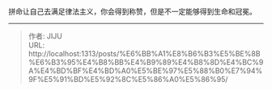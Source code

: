 # 

拼命让自己去满足律法主义，你会得到称赞，但是不一定能够得到生命和冠冕。

---

> 作者: JIJU  
> URL: http://localhost:1313/posts/%E6%BB%A1%E8%B6%B3%E5%BE%8B%E6%B3%95%E4%B8%BB%E4%B9%89%E4%B8%8D%E4%BC%9A%E4%BD%BF%E4%BD%A0%E5%BE%97%E5%88%B0%E7%94%9F%E5%91%BD%E5%92%8C%E5%86%A0%E5%86%95/  

